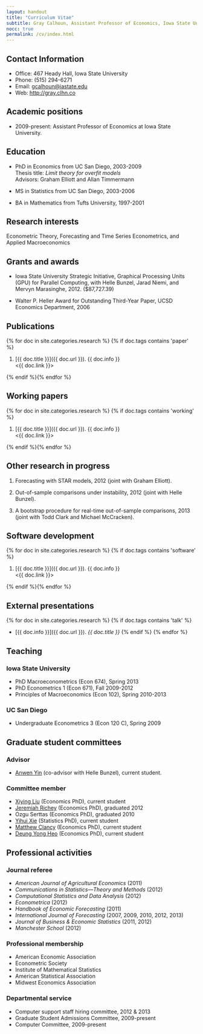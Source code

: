 ```yaml
---
layout: handout
title: "Curriculum Vitae"
subtitle: Gray Calhoun, Assistant Professor of Economics, Iowa State University
nocc: true
permalink: /cv/index.html
---
```


Contact Information
-------------------

* Office: 467 Heady Hall, Iowa State University
* Phone: (515) 294-6271
* Email: <gcalhoun@iastate.edu>
* Web: <http://gray.clhn.co>

Academic positions
------------------

* 2009-present: Assistant Professor of Economics at Iowa State
  University.

Education
---------

* PhD in Economics from UC San Diego, 2003-2009  
  Thesis title: *Limit theory for overfit models*  
  Advisors: Graham Elliott and Allan Timmermann

* MS in Statistics from UC San Diego, 2003-2006

* BA in Mathematics from Tufts University, 1997-2001

Research interests
------------------

Econometric Theory, Forecasting and Time Series Econometrics, and
Applied Macroeconomics

Grants and awards
-----------------

* Iowa State University Strategic Initiative, Graphical Processing
  Units (GPU) for Parallel Computing, with Helle Bunzel, Jarad Niemi,
  and Mervyn Marasinghe, 2012. ($87,727.39)

* Walter P. Heller Award for Outstanding Third-Year Paper, UCSD
  Economics Department, 2006

<a name="papers"> </a>
Publications
------------

{% for doc in site.categories.research %} {% if doc.tags contains 'paper' %}
1. [{{ doc.title }}]({{ doc.url }}). {{ doc.info }}  
    <{{ doc.link }}>

{% endif %}{% endfor %}

Working papers
--------------

{% for doc in site.categories.research %} {% if doc.tags contains 'working' %}
1. [{{ doc.title }}]({{ doc.url }}). {{ doc.info }}  
    <{{ doc.link }}>

{% endif %}{% endfor %}

Other research in progress
--------------------------

1. Forecasting with STAR models, 2012 (joint with Graham Elliott).

1. Out-of-sample comparisons under instability, 2012 (joint with Helle Bunzel).

1. A bootstrap procedure for real-time out-of-sample comparisons, 2013
   (joint with Todd Clark and Michael McCracken).

Software development
--------------------

{% for doc in site.categories.research %} {% if doc.tags contains 'software' %}
1. [{{ doc.title }}]({{ doc.url }}).  {{ doc.info }}  
   <{{ doc.link }}>

{% endif %}{% endfor %}

External presentations
----------------------

{% for doc in site.categories.research %} {% if doc.tags contains 'talk' %}
* [{{ doc.info }}]({{ doc.url }}).  <i>{{ doc.title }}</i>
{% endif %} {% endfor %}


Teaching
--------

### Iowa State University
* PhD Macroeconometrics (Econ 674), Spring 2013
* PhD Econometrics 1 (Econ 671), Fall 2009-2012
* Principles of Macroeconomics (Econ 102), Spring 2010-2013

### UC San Diego  
* Undergraduate Econometrics 3 (Econ 120 C), Spring 2009

Graduate student committees
---------------------------
### Advisor
* [Anwen Yin](https://sites.google.com/site/anweny/) (co-advisor with Helle Bunzel), current student.

### Committee member
* [Xiying Liu](http://www.econ.iastate.edu/people/graduate-students/liu-xiying) (Economics PhD), current student
* [Jeremiah Richey](http://sites.google.com/a/iastate.edu/jeremiah-richey) (Economics PhD), graduated 2012
* Ozgu Serttas (Economics PhD), graduated 2010
* [Yihui Xie](http://yihui.name/) (Statistics PhD), current student
* [Matthew Clancy](http://www.econ.iastate.edu/people/graduate-students/clancy-matthew) (Economics PhD), current student
* [Deung Yong Heo](http://www.econ.iastate.edu/people/graduate-students/heo-deung-yong) (Economics PhD), current student

Professional activities
-----------------------
### Journal referee
* *American Journal of Agricultural Economics* (2011)
* *Communications in Statistics—Theory and Methods* (2012)
* *Computational Statistics and Data Analysis* (2012)
* *Econometrica* (2012)
* *Handbook of Economic Forecasting* (2011)
* *International Journal of Forecasting* (2007, 2009, 2010, 2012, 2013)
* *Journal of Business & Economic Statistics* (2011, 2012)
* *Manchester School* (2012)

### Professional membership
* American Economic Association
* Econometric Society
* Institute of Mathematical Statistics
* American Statistical Association
* Midwest Economics Association

### Departmental service
* Computer support staff hiring committee, 2012 & 2013
* Graduate Student Admissions Committee, 2009-present
* Computer Committee, 2009-present

<!--  LocalWords:  UC overfit Advisors GPU Helle Bunzel Jarad Niemi Mervyn UCSD
 -->
<!--  LocalWords:  Marasinghe NBER dbframe SQL oosanalysis Advisor Anwen Xiying
 -->
<!--  LocalWords:  advisor Liu Richey Ozgu Serttas Yihui Xie Econometrica endif
 -->
<!--  LocalWords:  endfor
 -->
